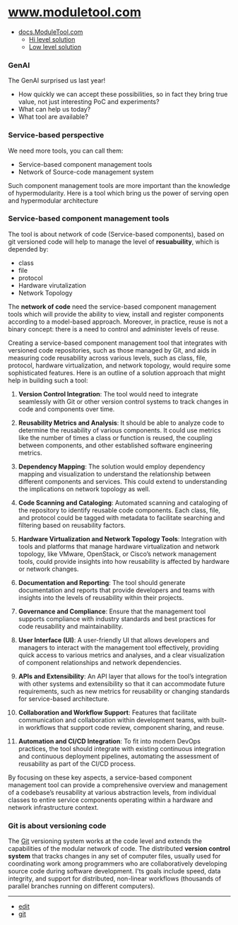 # www.moduletool.com

+ [docs.ModuleTool.com](https://docs.moduletool.com/)
  + [Hi level solution](https://docs.moduletool.com/1/)
  + [Low level solution](https://docs.moduletool.com/2/)

### GenAI

The GenAI surprised us last year!

+ How quickly we can accept these possibilities, so in fact they bring true value, not just interesting PoC and experiments?
+ What can help us today?
+ What tool are available?

### Service-based perspective 

We need more tools, you can call them:
+ Service-based component management tools
+ Network of Source-code management system 

Such component management tools are more important than the knowledge of hypermodularity.
Here is a tool which bring us the power of serving open and hypermodular architecture


### Service-based component management tools

The tool is about network of code (Service-based components), based on git versioned code will help to manage the level of **resuabuility**, which is depended by:
+ class
+ file
+ protocol
+ Hardware virutalization
+ Network Topology 
  
The **network of code** need the service-based component management tools which will provide the ability to view, install and register components according to a model-based approach. 
Moreover, in practice, reuse is not a binary concept: there is a need to control and administer levels of reuse. 

Creating a service-based component management tool that integrates with versioned code repositories, such as those managed by Git, and aids in measuring code reusability across various levels, such as class, file, protocol, hardware virtualization, and network topology, would require some sophisticated features. Here is an outline of a solution approach that might help in building such a tool:

1. **Version Control Integration**: The tool would need to integrate seamlessly with Git or other version control systems to track changes in code and components over time.

2. **Reusability Metrics and Analysis**: It should be able to analyze code to determine the reusability of various components. It could use metrics like the number of times a class or function is reused, the coupling between components, and other established software engineering metrics.

3. **Dependency Mapping**: The solution would employ dependency mapping and visualization to understand the relationship between different components and services. This could extend to understanding the implications on network topology as well.

4. **Code Scanning and Cataloging**: Automated scanning and cataloging of the repository to identify reusable code components. Each class, file, and protocol could be tagged with metadata to facilitate searching and filtering based on reusability factors.

5. **Hardware Virtualization and Network Topology Tools**: Integration with tools and platforms that manage hardware virtualization and network topology, like VMware, OpenStack, or Cisco’s network management tools, could provide insights into how reusability is affected by hardware or network changes.

6. **Documentation and Reporting**: The tool should generate documentation and reports that provide developers and teams with insights into the levels of reusability within their projects.

7. **Governance and Compliance**: Ensure that the management tool supports compliance with industry standards and best practices for code reusability and maintainability.

8. **User Interface (UI)**: A user-friendly UI that allows developers and managers to interact with the management tool effectively, providing quick access to various metrics and analyses, and a clear visualization of component relationships and network dependencies.

9. **APIs and Extensibility**: An API layer that allows for the tool’s integration with other systems and extensibility so that it can accommodate future requirements, such as new metrics for reusability or changing standards for service-based architecture.

10. **Collaboration and Workflow Support**: Features that facilitate communication and collaboration within development teams, with built-in workflows that support code review, component sharing, and reuse.

11. **Automation and CI/CD Integration**: To fit into modern DevOps practices, the tool should integrate with existing continuous integration and continuous deployment pipelines, automating the assessment of reusability as part of the CI/CD process.

By focusing on these key aspects, a service-based component management tool can provide a comprehensive overview and management of a codebase’s reusability at various abstraction levels, from individual classes to entire service components operating within a hardware and network infrastructure context.




### Git is about versioning code

The [Git](https://en.wikipedia.org/wiki/Git) versioning system works at the code level and extends the capabilities of the modular network of code.
The distributed **version control system** that tracks changes in any set of computer files, usually used for coordinating work among programmers who are collaboratively developing source code during software development. 
I'ts goals include speed, data integrity, and support for distributed, non-linear workflows (thousands of parallel branches running on different computers).





---
+ [edit](https://github.com/ModuleTool/www/edit/main/README.md)
+ [git](https://github.com/ModuleTool/)
